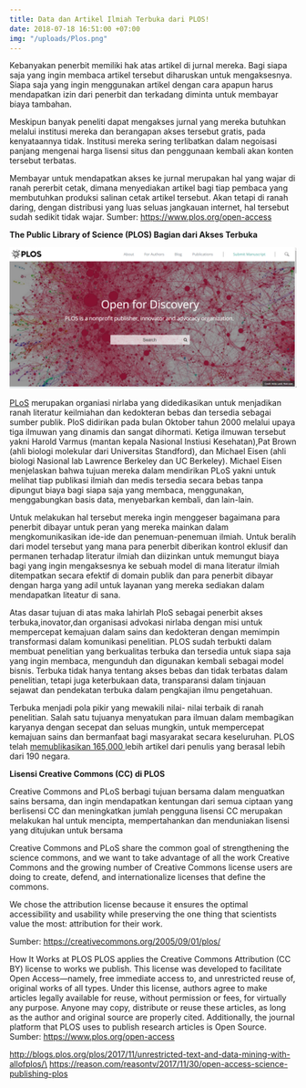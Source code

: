 ```yaml
---
title: Data dan Artikel Ilmiah Terbuka dari PLOS!
date: 2018-07-18 16:51:00 +07:00
img: "/uploads/Plos.png"
---
```


Kebanyakan penerbit memiliki hak atas artikel di jurnal mereka. Bagi siapa saja yang ingin membaca artikel tersebut diharuskan untuk mengaksesnya. Siapa saja yang ingin menggunakan artikel dengan cara apapun harus mendapatkan izin dari penerbit dan terkadang diminta untuk membayar biaya tambahan.

Meskipun banyak peneliti dapat mengakses jurnal yang mereka butuhkan melalui institusi mereka dan berangapan akses tersebut gratis, pada kenyataannya tidak. Institusi mereka sering terlibatkan dalam negoisasi panjang mengenai harga lisensi situs dan penggunaan kembali akan konten tersebut terbatas.

Membayar untuk mendapatkan akses ke jurnal merupakan hal yang wajar di ranah pererbit cetak, dimana menyediakan artikel bagi tiap pembaca yang membutuhkan produksi salinan cetak artikel tersebut. Akan tetapi di ranah daring, dengan distribusi yang luas seluas jangkauan internet, hal tersebut sudah sedikit tidak wajar. Sumber: https://www.plos.org/open-access

**The Public Library of Science (PLOS) Bagian dari Akses Terbuka**

![Plos.png](/uploads/Plos.png)

[PLoS](http://creativecommons.org/2005/09/01/plos/) merupakan organiasi nirlaba yang didedikasikan untuk menjadikan ranah literatur keilmiahan dan kedokteran bebas dan tersedia sebagai sumber publik. PloS didirikan pada bulan Oktober tahun 2000 melalui upaya tiga ilmuwan yang dinamis dan sangat dihormati. Ketiga ilmuwan tersebut yakni Harold Varmus (mantan kepala Nasional Instiusi Kesehatan),Pat Brown (ahli biologi molekular dari Universitas Standford), dan Michael Eisen (ahli biologi Nasional lab Lawrence Berkeley dan UC Berkeley).  Michael Eisen menjelaskan bahwa tujuan mereka dalam mendirikan PLoS yakni untuk melihat tiap publikasi ilmiah dan medis tersedia secara bebas tanpa dipungut biaya bagi siapa saja yang membaca, menggunakan, menggabungkan basis data, menyebarkan kembali, dan lain-lain. 

Untuk melakukan hal tersebut mereka ingin menggeser bagaimana para penerbit dibayar untuk peran yang mereka mainkan dalam mengkomunikasikan ide-ide dan penemuan-penemuan  ilmiah.  Untuk beralih dari model tersebut yang mana para penerbit diberikan  kontrol eklusif dan permanen terhadap literatur ilmiah dan diizinkan untuk memungut biaya bagi yang ingin mengaksesnya ke sebuah model di mana literatur ilmiah ditempatkan secara efektif di domain publik dan para penerbit dibayar dengan harga yang adil untuk layanan yang mereka sediakan dalam mendapatkan liteatur di sana. 

Atas dasar tujuan di atas maka lahirlah PloS sebagai penerbit akses terbuka,inovator,dan organisasi advokasi nirlaba dengan misi untuk mempercepat kemajuan dalam sains dan kedokteran dengan memimpin transformasi dalam komunikasi penelitian. PLOS sudah terbukti dalam membuat penelitian yang berkualitas terbuka dan tersedia untuk siapa saja yang ingin membaca, mengunduh dan digunakan kembali sebagai model bisnis. Terbuka tidak hanya tentang akses bebas dan tidak terbatas dalam penelitian, tetapi juga keterbukaan data, transparansi dalam tinjauan sejawat dan pendekatan terbuka dalam pengkajian ilmu pengetahuan.

Terbuka menjadi pola pikir yang mewakili nilai- nilai terbaik di ranah penelitian. Salah satu tujuanya menyatukan para ilmuan dalam membagikan karyanya dengan secepat dan seluas mungkin, untuk mempercepat kemajuan sains dan bermanfaat bagi masyarakat secara keseluruhan. PLOS telah [memublikasikan 165,000 ](https://www.plos.org/history)lebih artikel dari penulis yang berasal lebih dari 190 negara.

**Lisensi Creative Commons (CC) di PLOS**

Creative Commons and PLoS berbagi tujuan bersama dalam menguatkan sains bersama, dan ingin mendapatkan kentungan dari semua ciptaan yang berlisensi CC dan meningkatkan jumlah pengguna lisensi CC merupakan melakukan hal untuk mencipta, mempertahankan dan menduniakan lisensi yang ditujukan untuk bersama

Creative Commons and PLoS share the common goal of strengthening the science commons, and we want to take advantage of all the work Creative Commons and the growing number of Creative Commons license users are doing to create, defend, and internationalize licenses that define the commons.

We chose the attribution license because it ensures the optimal accessibility and usability while preserving the one thing that scientists value the most: attribution for their work.

Sumber: https://creativecommons.org/2005/09/01/plos/

How It Works at PLOS
PLOS applies the Creative Commons Attribution (CC BY) license to works we publish. This license was developed to facilitate Open Access—namely, free immediate access to, and unrestricted reuse of, original works of all types. Under this license, authors agree to make articles legally available for reuse, without permission or fees, for virtually any purpose. Anyone may copy, distribute or reuse these articles, as long as the author and original source are properly cited. Additionally, the journal platform that PLOS uses to publish research articles is Open Source.
Sumber: https://www.plos.org/open-access

http://blogs.plos.org/plos/2017/11/unrestricted-text-and-data-mining-with-allofplos/\
https://reason.com/reasontv/2017/11/30/open-access-science-publishing-plos